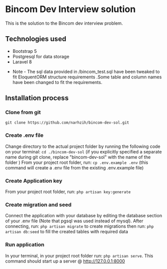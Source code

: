 # Bincom Dev Interview solution

This is the solution to the Bincom dev interview problem.
## Technologies used
- Bootstrap 5
- Postgresql for data storage
- Laravel 8

* Note - The sql data provided in /bincom_test.sql have been tweaked to fit EloquentORM structure requirements .Some table and column names have been changed to fit the requirements.

## Installation process
### Clone from git
```git clone https://github.com/narhzih/bincom-dev-sol.git```
### Create .env file
Change directory to the actual project folder by running the following code on your terminal:
```cd ./bincom-dev-sol``` (if you explicitly specified a separate name during git clone, replace "bincom-dev-sol" with the name of the folder )
From your project root folder, run:
```cp .env.example .env``` (this command will create a .env file from the existing .env.example file)
### Create Application key
From your project root folder, run:
```php artisan key:generate```
### Create migration and seed
Connect the application with your database by editing the database section of your .env file (Note that pgsql was used instead of mysql).
After connecting, run:
```php artisan migrate``` to create migrations
then run:
```php artisan db:seed``` to fill the created tables with required data

### Run application
In your terminal, in your project root folder run:
```php artisan serve```. This command should start up a server @ http://127.0.0.1:8000

